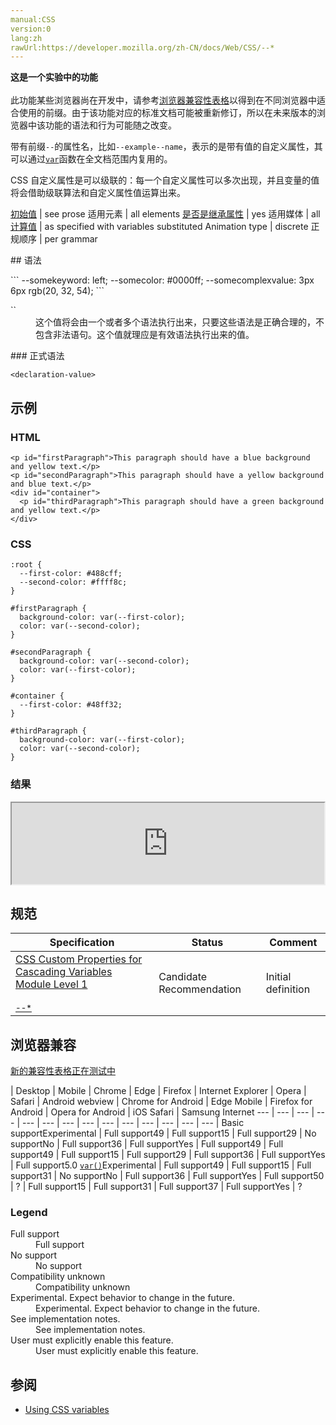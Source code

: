 ```yaml
---
manual:CSS
version:0
lang:zh
rawUrl:https://developer.mozilla.org/zh-CN/docs/Web/CSS/--*
---
```






**这是一个实验中的功能**<br></br>此功能某些浏览器尚在开发中，请参考[浏览器兼容性表格](%32664 "")以得到在不同浏览器中适合使用的前缀。由于该功能对应的标准文档可能被重新修订，所以在未来版本的浏览器中该功能的语法和行为可能随之改变。





带有前缀`--`的属性名，比如`--example--name`，表示的是带有值的自定义属性，其可以通过[`var`](%28249 "var()函数可以代替元素中任何属性中的值的任何部分。var()函数不能作为属性名、选择器或者其他除了属性值之外的值。（这样做通常会产生无效的语法或者一个没有关联到变量的值。）")函数在全文档范围内复用的。



CSS 自定义属性是可以级联的：每一个自定义属性可以多次出现，并且变量的值将会借助级联算法和自定义属性值运算出来。


[初始值](%28302 "") | see prose 
适用元素 | all elements 
[是否是继承属性](%28299 "") | yes 
适用媒体 | all 
[计算值](%28304 "") | as specified with variables substituted 
Animation type | discrete 
正规顺序 | per grammar 

<dl><dt id=''>
## 语法<a name="语法"></a>
</dt></dl>
```
--somekeyword: left;
--somecolor: #0000ff;
--somecomplexvalue: 3px 6px rgb(20, 32, 54);
```
<dl><dt id=''>`<declaration-value>`</dt><dd>这个值将会由一个或者多个语法执行出来，只要这些语法是正确合理的，不包含非法语句。这个值就理应是有效语法执行出来的值。</dd></dl>
### 正式语法<a name="正式语法"></a>

```
<declaration-value>
```

## 示例<a name="示例"></a>

### HTML<a name="HTML"></a>

```
<p id="firstParagraph">This paragraph should have a blue background and yellow text.</p>
<p id="secondParagraph">This paragraph should have a yellow background and blue text.</p>
<div id="container">
  <p id="thirdParagraph">This paragraph should have a green background and yellow text.</p>
</div>
```

### CSS<a name="CSS"></a>

```
:root {
  --first-color: #488cff;
  --second-color: #ffff8c;
}

#firstParagraph {
  background-color: var(--first-color);
  color: var(--second-color);
}

#secondParagraph {
  background-color: var(--second-color);
  color: var(--first-color);
}

#container {
  --first-color: #48ff32;
}

#thirdParagraph {
  background-color: var(--first-color);
  color: var(--second-color);
}
```

### 结果<a name="结果"></a>


<iframe src='https://mdn.mozillademos.org/zh-CN/docs/Web/CSS/--*$samples/示例?revision=1377273' width='500' height='130'></iframe>




## 规范<a name="规范"></a>

Specification | Status | Comment 
 ---  |  ---  |  ---  | 
[CSS Custom Properties for Cascading Variables Module Level 1<br></br><small>--*</small>](%32665 "") | Candidate Recommendation | Initial definition 


## 浏览器兼容<a name="浏览器兼容"></a>
[新的兼容性表格正在测试中<i></i>](%3360 "")

 | <abbr>Desktop<i></i></abbr> | <abbr>Mobile<i></i></abbr> 
 | <abbr>Chrome<i></i></abbr> | <abbr>Edge<i></i></abbr> | <abbr>Firefox<i></i></abbr> | <abbr>Internet Explorer<i></i></abbr> | <abbr>Opera<i></i></abbr> | <abbr>Safari<i></i></abbr> | <abbr>Android webview<i></i></abbr> | <abbr>Chrome for Android<i></i></abbr> | <abbr>Edge Mobile<i></i></abbr> | <abbr>Firefox for Android<i></i></abbr> | <abbr>Opera for Android<i></i></abbr> | <abbr>iOS Safari<i></i></abbr> | <abbr>Samsung Internet<i></i></abbr> 
 ---  |  ---  |  ---  |  ---  |  ---  |  ---  |  ---  |  ---  |  ---  |  ---  |  ---  |  ---  |  ---  |  ---  | 
Basic support<abbr>Experimental<i></i></abbr> | <abbr>Full support</abbr>49 | <abbr>Full support</abbr>15 | <abbr>Full support</abbr>29 | <abbr>No support</abbr>No | <abbr>Full support</abbr>36 | <abbr>Full support</abbr>Yes | <abbr>Full support</abbr>49 | <abbr>Full support</abbr>49 | <abbr>Full support</abbr>15 | <abbr>Full support</abbr>29 | <abbr>Full support</abbr>36 | <abbr>Full support</abbr>Yes | <abbr>Full support</abbr>5.0 
[`var()`](%32666 "")<abbr>Experimental<i></i></abbr> | <abbr>Full support</abbr>49 | <abbr>Full support</abbr>15 | <abbr>Full support</abbr>31 | <abbr>No support</abbr>No | <abbr>Full support</abbr>36 | <abbr>Full support</abbr>Yes | <abbr>Full support</abbr>50 | <abbr>?</abbr> | <abbr>Full support</abbr>15 | <abbr>Full support</abbr>31 | <abbr>Full support</abbr>37 | <abbr>Full support</abbr>Yes | <abbr>?</abbr> 


### Legend<a name="Legend"></a>
<dl><dt id=''><abbr>Full support</abbr></dt><dd>Full support</dd><dt id=''><abbr>No support</abbr></dt><dd>No support</dd><dt id=''><abbr>Compatibility unknown</abbr></dt><dd>Compatibility unknown</dd><dt id=''><abbr>Experimental. Expect behavior to change in the future.<i></i></abbr></dt><dd>Experimental. Expect behavior to change in the future.</dd><dt id=''><abbr>See implementation notes.<i></i></abbr></dt><dd>See implementation notes.</dd><dt id=''><abbr>User must explicitly enable this feature.<i></i></abbr></dt><dd>User must explicitly enable this feature.</dd></dl>

## 参阅<a name="参阅"></a>

* [Using CSS variables](%32542 "")



